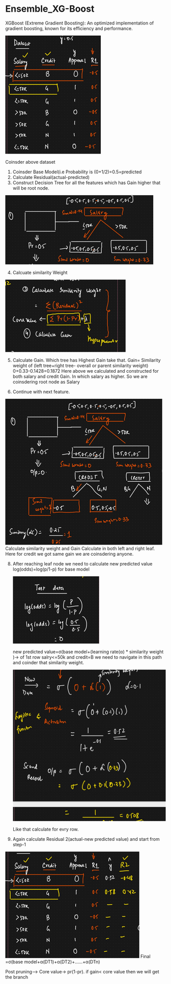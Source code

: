# Ensemble_XG-Boost
XGBoost (Extreme Gradient Boosting): An optimized implementation of gradient boosting, known for its efficiency and performance.

![Alt text](https://github.com/srirampamerla/Ensemble_XG-Boost/blob/main/xg1.png?raw=true)

Coinsder above dataset
1. Coinsder Base Model(i.e Probability is (0+1/2)=0.5=predicted
2. Calculate Residual(actual-predicted)
3. Construct Decision Tree for all the features which has Gain higher that will be root node.

  ![Alt text](https://github.com/srirampamerla/Ensemble_XG-Boost/blob/main/xg3.png?raw=true)

4. Calcuate similarity  Weight

![Alt text](https://github.com/srirampamerla/Ensemble_XG-Boost/blob/main/xg2.png?raw=true)

5. Calculate Gain. Which tree has Highest Gain take that.
   Gain= Similarity weight of (left tree+right tree- overall or parent similarity weight)
   0+0.33-0.1428=0.1872
   Here above we calculated and constructed  for both salary and credit Gain. In which salary as higher. So we are coinsdering root node as Salary
 
7. Continue with next feature. 

![Alt text](https://github.com/srirampamerla/Ensemble_XG-Boost/blob/main/xg4.png?raw=true)
Calculate similarity weight and Gain 
Calculate in both left and right leaf. Here for credit we got same gain we are coinsdering anyone.

8. After reaching leaf node we need to calculate new predicted value
   log(odds)=log(p/1-p) for base model

   ![Alt text](https://github.com/srirampamerla/Ensemble_XG-Boost/blob/main/xg6.png?raw=true)

   new predicted value=σ(base model+(learning rate(α) * similarity weight )-> of 1st row salry<=50k and credit=B we need to navigate in this path and coinder that similarity weight.

   ![Alt text](https://github.com/srirampamerla/Ensemble_XG-Boost/blob/main/xg5.png?raw=true)

   Like that calculate for evry row.
10. Again calculate Residual 2(actual-new predicted value) and start from step-1

![Alt text](https://github.com/srirampamerla/Ensemble_XG-Boost/blob/main/xg7.png?raw=true)
   Final =σ(base model+α(DT1)+α(DT2)+......+α(DTn)

   Post pruning--> Core value-> pr(1-pr). if gain< core value then we will get the branch
